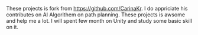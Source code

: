 These projects is fork from https://github.com/CarinaKr. I do appriciate his contributes on AI Algorithem on path planning. These projects is awsome and help me a lot. I will spent few month on Unity and study some basic skill on it.
